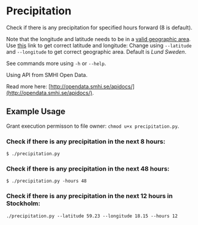 # Precipitation

Check if there is any precipitation for specified hours forward (8 is default).

Note that the longitude and latitude needs to be in a [valid geographic area](http://opendata.smhi.se/apidocs/metfcst/geographic_area.html).
Use [this](http://opendata.smhi.se/apidocs/metfcst/demo_point.html) link to get correct latitude and longitude: 
Change using `--latitude` and `--longitude` to get correct geographic area. Default is *Lund Sweden*.

See commands more using `-h` or `--help`.


Using API from SMHI Open Data.

Read more here: [http://opendata.smhi.se/apidocs/](http://opendata.smhi.se/apidocs/).

## Example Usage

Grant execution permisson to file owner: `chmod u+x precipitation.py`.

### Check if there is any precipitation in the next 8 hours:
```terminal
$ ./precipitation.py
```

### Check if there is any precipitation in the next 48 hours:

```terminal
$ ./precipitation.py -hours 48
```

### Check if there is any precipitation in the next 12 hours in Stockholm:
```terminal
./precipitation.py --latitude 59.23 --longitude 18.15 --hours 12

```


